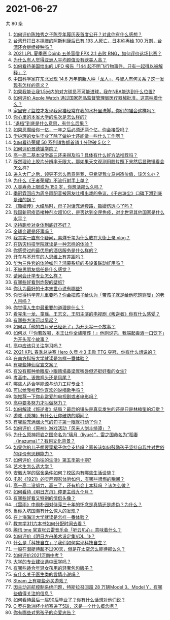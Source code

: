 # 2021-06-27

共 80 条

<!-- BEGIN -->
<!-- 最后更新时间 Sun Jun 27 2021 08:12:23 GMT+0800 (China Standard Time) -->

1. [如何评价陈独秀之子陈乔年履历表首度公开？对此你有什么感想？](https://www.zhihu.com/question/464933522)
2. [台湾开打日本捐赠的阿斯利康后已有 193 人死亡，日本称再给 100
   万剂，台湾还会继续接种吗？](https://www.zhihu.com/question/467768491)
3. [2021 LPL 夏季赛 Doinb 五杀盲僧 FPX 2:1 击败
   RNG，如何评价这场比赛？](https://www.zhihu.com/question/467927415)
4. [为什么有人觉得亚洲人平均颜值没有欧美人高？](https://www.zhihu.com/question/433666039)
5. [如何看待美国给出的 UFO 报告「144
   起不明飞行物事件，只有一起得以被解释」？](https://www.zhihu.com/question/467298489)
6. [中国科学家在东北发现 14.6
   万年前新人种「龙人」，与智人有何关系？这一发现有怎样的意义？](https://www.zhihu.com/question/467654212)
7. [如果我能让我1.5米内的对方球员不可能进球，我在NBA能达到什么位置?](https://www.zhihu.com/question/402597076)
8. [如何评价 Apple Watch
   通过国家药品监督管理局医疗器械批准，这意味着什么？](https://www.zhihu.com/question/467625126)
9. [家里安了监控才发现我家猫经常在我的水杯里洗脚，你们的猫会这样吗？](https://www.zhihu.com/question/459983017)
10. [你心里的本省大学的名次是怎么样的?](https://www.zhihu.com/question/410179653)
11. [“退档”到底是什么意思，有什么后果？](https://www.zhihu.com/question/331780490)
12. [如果恶魔给你一亿，一年之后必须还两个亿，你会接受吗？](https://www.zhihu.com/question/392418796)
13. [学护理的女生毕业了除了做护士还能做一些什么工作啊？](https://www.zhihu.com/question/314606195)
14. [如何看待荣耀 50 系列销售额首销 1 分钟破 5 亿？](https://www.zhihu.com/question/467418330)
15. [如何评价景德镇学院？](https://www.zhihu.com/question/24931592)
16. [高一高二基本没学高三还来得及吗？具体有什么好方法推荐吗？](https://www.zhihu.com/question/465620153)
17. [既然理论上胶片分辨率无限大，那如果天文观测用胶片照下来然后显微镜看会怎么样?](https://www.zhihu.com/question/453975780)
18. [进入大厂之后，领导不怎么愿意带我，只希望我立马创造价值，该怎么办？](https://www.zhihu.com/question/466550532)
19. [为什么《王者荣耀》不流行射手上单？](https://www.zhihu.com/question/460375616)
20. [人类寿命上限或为 150 岁，你想活那么久吗？](https://www.zhihu.com/question/466968884)
21. [季冠霖回应为周冬雨配音被网友吐槽出戏的争议，《千古玦尘》口碑下滑到底是谁的锅？](https://www.zhihu.com/question/467423413)
22. [《甄嬛传》大结局时，母子对话充满套路，甄嬛伤透心了吗？](https://www.zhihu.com/question/404317643)
23. [我国新冠疫苗接种剂次超10亿，是否达到全民免疫，对比世界其他国家是什么水平？](https://www.zhihu.com/question/466845525)
24. [坚持跑步对身体到底好不好？](https://www.zhihu.com/question/461618978)
25. [全球变暖是坏事吗？](https://www.zhihu.com/question/290575660)
26. [我其实一直有个疑问，易烊千玺为什么敢在大街上录 vlog？](https://www.zhihu.com/question/464875636)
27. [在防灾科技学院就读是一种怎样的体验？](https://www.zhihu.com/question/47811855)
28. [你感受过的最优质的酒店服务是什么样的？](https://www.zhihu.com/question/36082879)
29. [开车与不开车的人思维上有差距吗？](https://www.zhihu.com/question/466319507)
30. [华为三件套的体验如何？鸿蒙系统的多设备联动好用吗？](https://www.zhihu.com/question/467709448)
31. [不被男朋友信任是什么感觉？](https://www.zhihu.com/question/464707364)
32. [请问会计学专业怎么样？](https://www.zhihu.com/question/331281323)
33. [有哪些好看到炸裂的壁纸?](https://www.zhihu.com/question/425110846)
34. [你认为最好的十本末世小说有哪些?](https://www.zhihu.com/question/403545900)
35. [你觉得科学育儿重要吗？你会把孩子给认为「带孩子就是给他吃饱穿暖」的老人带吗？](https://www.zhihu.com/question/464732842)
36. [你觉得人生中最重要的道理是什么？](https://www.zhihu.com/question/465627192)
37. [看完朱一龙、童瑶、王志文、王阳主演的电视剧《叛逆者》你有什么感受？](https://www.zhihu.com/question/456962938)
38. [有哪些方法可以早起？](https://www.zhihu.com/question/466318823)
39. [如何以「他的白月光已经死了」为开头写一个故事？](https://www.zhihu.com/question/435179014)
40. [如何以「『你若敢喝，本王让你全族陪葬！』他刚说完，我端起毒酒一口饮下」为开头写个故事？](https://www.zhihu.com/question/454829891)
41. [高中应该只关注学习吗？](https://www.zhihu.com/question/464840911)
42. [2021 KPL 春季总决赛 Hero 久竞 4:3 击败 TTG
    夺冠，你有什么想说的？](https://www.zhihu.com/question/467891041)
43. [在南方科技大学就读是怎样一番体验？](https://www.zhihu.com/question/24365361)
44. [有哪些神仙官宣文案？](https://www.zhihu.com/question/449182426)
45. [有没有那种单眼皮小眼睛塌鼻梁厚嘴唇但还挺好看的女生?](https://www.zhihu.com/question/312374216)
46. [考高中，该做鸡头还是凤尾？](https://www.zhihu.com/question/464821888)
47. [哪些人适合学能源与动力工程专业？](https://www.zhihu.com/question/404778160)
48. [可以给我推荐你喜欢的说唱歌手吗？](https://www.zhihu.com/question/457551476)
49. [能推荐一下你非常爱的电视剧或者电影吗？](https://www.zhihu.com/question/460849272)
50. [高中要多努力才叫做努力？](https://www.zhihu.com/question/60440328)
51. [如何解读《叛逆者》结局？最后的镜头是真实发生的还是只是林楠笙的幻觉？](https://www.zhihu.com/question/467937765)
52. [游戏《原神》有什么让你破防的瞬间？](https://www.zhihu.com/question/466342008)
53. [有哪些充满烟火气的句子第一眼就打动了你？](https://www.zhihu.com/question/357326082)
54. [如何评价《原神》游戏活动「风来人剑斗绮谭」？](https://www.zhihu.com/question/467734737)
55. [为什么原神将岩之国命名为“璃月（liyue）”，雷之国命名为“稻妻（inazuma）”？有何文化背景？](https://www.zhihu.com/question/466559443)
56. [如果你的儿子想要穿裙子你会支持吗？家长该如何鼓励孩子坚持自我并对世俗的评价有思辨能力？](https://www.zhihu.com/question/467775786)
57. [如何评价《向往的生活》第五季第十期?](https://www.zhihu.com/question/466097156)
58. [艺术生怎么选大学？](https://www.zhihu.com/question/406801194)
59. [安徽大学的宿舍条件如何？校区内有哪些生活设施？](https://www.zhihu.com/question/326840249)
60. [电影《1921》的实际观影体验如何，有哪些很燃的瞬间？](https://www.zhihu.com/question/467463563)
61. [高一高二没努力，高三了，还有机会上本科吗 ？该怎么做？](https://www.zhihu.com/question/466443276)
62. [如何看待《明日方舟》停更主线九个月？](https://www.zhihu.com/question/467117827)
63. [有哪些好看又特别的情侣头像？](https://www.zhihu.com/question/361074548)
64. [《雷雨》中周朴园对侍萍三十年的怀念是真情还是虚伪？为什么？](https://www.zhihu.com/question/380155608)
65. [当你入坑国潮有什么惊人的发现？](https://www.zhihu.com/question/463164713)
66. [在上海海洋大学就读是怎样一番体验？](https://www.zhihu.com/question/29678076)
67. [教育学311六本书如何分配时间去看？](https://www.zhihu.com/question/438835540)
68. [腾讯 tme 官宣张云雷音乐会「听云见心」意味着什么？](https://www.zhihu.com/question/467549652)
69. [如何评价《明日方舟美术设定集VOL. 1》？](https://www.zhihu.com/question/467858109)
70. [什么是「科技自立」？我们如何实现科技自立？](https://www.zhihu.com/question/458853728)
71. [一般在潜艇待超不过90天，但是在太空怎么能待那么久？](https://www.zhihu.com/question/465762854)
72. [如何评价2021河南中考？](https://www.zhihu.com/question/466137266)
73. [大学的专业建议选中医学吗？](https://www.zhihu.com/question/463493627)
74. [有哪些适合年轻女孩用的轻奢包包牌子？](https://www.zhihu.com/question/35179909)
75. [有什么关于医生类的言情小说吗？](https://www.zhihu.com/question/266364937)
76. [Steam 上有哪些必买游戏？](https://www.zhihu.com/question/35296900)
77. [因主动巡航控制系统问题，特斯拉召回超 28 万辆Model 3、Model
    Y，有哪些值得关注的信息？](https://www.zhihu.com/question/467798045)
78. [如何看待最后一届90后毕业了？你有什么话想对他们说？](https://www.zhihu.com/question/467748410)
79. [C 罗在欧洲杯小组赛进了5球，这是一个什么概念呢？](https://www.zhihu.com/question/467069907)
80. [你有哪些对男孩子的恋爱忠告？](https://www.zhihu.com/question/293676302)

<!-- END -->
